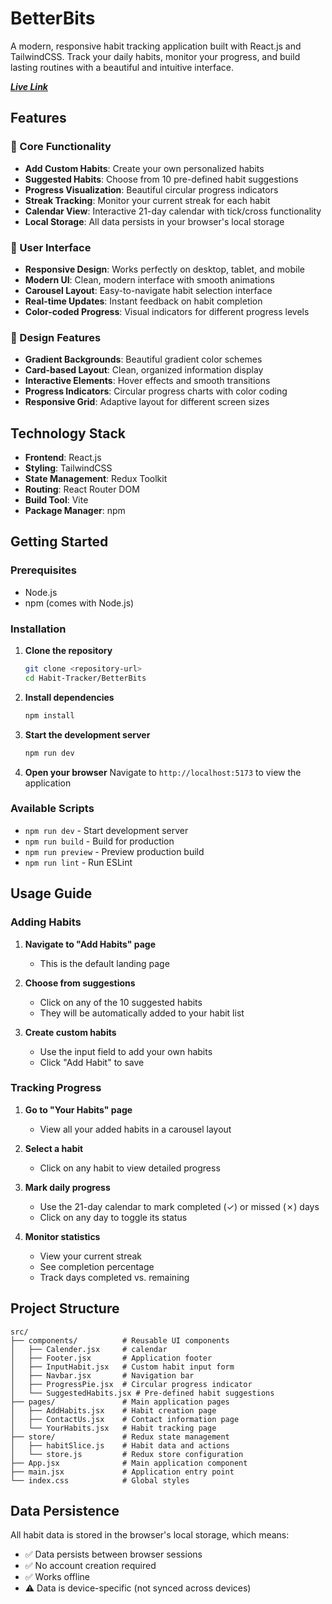 # BetterBits

A modern, responsive habit tracking application built with React.js and TailwindCSS. Track your daily habits, monitor your progress, and build lasting routines with a beautiful and intuitive interface.

[***Live Link***](https://better-bits.vercel.app/)

## Features

### 🎯 Core Functionality
- **Add Custom Habits**: Create your own personalized habits
- **Suggested Habits**: Choose from 10 pre-defined habit suggestions
- **Progress Visualization**: Beautiful circular progress indicators
- **Streak Tracking**: Monitor your current streak for each habit
- **Calendar View**: Interactive 21-day calendar with tick/cross functionality
- **Local Storage**: All data persists in your browser's local storage

### 📱 User Interface
- **Responsive Design**: Works perfectly on desktop, tablet, and mobile
- **Modern UI**: Clean, modern interface with smooth animations
- **Carousel Layout**: Easy-to-navigate habit selection interface
- **Real-time Updates**: Instant feedback on habit completion
- **Color-coded Progress**: Visual indicators for different progress levels

### 🎨 Design Features
- **Gradient Backgrounds**: Beautiful gradient color schemes
- **Card-based Layout**: Clean, organized information display
- **Interactive Elements**: Hover effects and smooth transitions
- **Progress Indicators**: Circular progress charts with color coding
- **Responsive Grid**: Adaptive layout for different screen sizes

## Technology Stack

- **Frontend**: React.js 
- **Styling**: TailwindCSS 
- **State Management**: Redux Toolkit
- **Routing**: React Router DOM
- **Build Tool**: Vite
- **Package Manager**: npm

## Getting Started

### Prerequisites
- Node.js 
- npm (comes with Node.js)

### Installation

1. **Clone the repository**
   ```bash
   git clone <repository-url>
   cd Habit-Tracker/BetterBits
   ```

2. **Install dependencies**
   ```bash
   npm install
   ```

3. **Start the development server**
   ```bash
   npm run dev
   ```

4. **Open your browser**
   Navigate to `http://localhost:5173` to view the application

### Available Scripts

- `npm run dev` - Start development server
- `npm run build` - Build for production
- `npm run preview` - Preview production build
- `npm run lint` - Run ESLint

## Usage Guide

### Adding Habits

1. **Navigate to "Add Habits" page**
   - This is the default landing page

2. **Choose from suggestions**
   - Click on any of the 10 suggested habits
   - They will be automatically added to your habit list

3. **Create custom habits**
   - Use the input field to add your own habits
   - Click "Add Habit" to save

### Tracking Progress

1. **Go to "Your Habits" page**
   - View all your added habits in a carousel layout

2. **Select a habit**
   - Click on any habit to view detailed progress

3. **Mark daily progress**
   - Use the 21-day calendar to mark completed (✓) or missed (✗) days
   - Click on any day to toggle its status

4. **Monitor statistics**
   - View your current streak
   - See completion percentage
   - Track days completed vs. remaining

## Project Structure

```
src/
├── components/          # Reusable UI components
│   ├── Calender.jsx     # calendar
│   ├── Footer.jsx       # Application footer
│   ├── InputHabit.jsx   # Custom habit input form
│   ├── Navbar.jsx       # Navigation bar
│   ├── ProgressPie.jsx  # Circular progress indicator
│   └── SuggestedHabits.jsx # Pre-defined habit suggestions
├── pages/               # Main application pages
│   ├── AddHabits.jsx    # Habit creation page
│   ├── ContactUs.jsx    # Contact information page
│   └── YourHabits.jsx   # Habit tracking page
├── store/               # Redux state management
│   ├── habitSlice.js    # Habit data and actions
│   └── store.js         # Redux store configuration
├── App.jsx              # Main application component
├── main.jsx             # Application entry point
└── index.css            # Global styles
```

## Data Persistence

All habit data is stored in the browser's local storage, which means:
- ✅ Data persists between browser sessions
- ✅ No account creation required
- ✅ Works offline
- ⚠️ Data is device-specific (not synced across devices)
